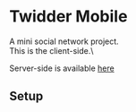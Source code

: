 # Twidder Mobile

A mini social network project.\
This is the client-side.\

Server-side is available [here](https://github.com/CommanderXA/twidder_server)

## Setup
